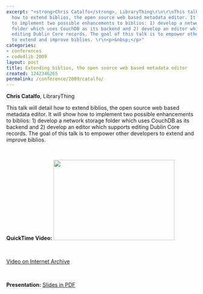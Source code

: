 ```yaml
---
excerpt: "<strong>Chris Catalfo</strong>, LibraryThing\r\n\r\nThis talk will detail
  how to extend biblios, the open source web based metadata editor. It will show how
  to implement two possible enhancements to biblios: 1) develop a network storage
  folder which uses CouchDB as its backend and 2) develop an editor which supports
  editing Dublin Core records. The goal of this talk is to empower other developers
  to extend and improve biblios. \r\n<p>&nbsp;</p>"
categories:
- conferences
- code4lib 2009
layout: post
title: Extending biblios, the open source web based metadata editor
created: 1242346265
permalink: /conference/2009/catalfo/
---
```

<strong>Chris Catalfo</strong>, LibraryThing

This talk will detail how to extend biblios, the open source web based metadata editor. It will show how to implement two possible enhancements to biblios: 1) develop a network storage folder which uses CouchDB as its backend and 2) develop an editor which supports editing Dublin Core records. The goal of this talk is to empower other developers to extend and improve biblios.
<p>&nbsp;</p>
<strong>QuickTime Video:</strong>
<a href="http://dl.lib.brown.edu/code4lib/catalfo.html" target="_blank">
<img src="http://dl.lib.brown.edu/code4lib//16_catalfo.jpg" border="0" width="320" height="213"></a>

<p>&nbsp;</p>

<a href="http://www.archive.org/details/Code4lib2009ExtendingBibliosTheOpenSourceWebBasedMetadataEditor">Video on Internet Archive</a>

<p>&nbsp;</p>

<strong>Presentation:</strong>
<a href="http://code4lib.org/files/extending-biblios.pdf" target="_blank">Slides in PDF</a>
